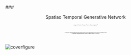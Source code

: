 ###<p align="center">Spatiao Temporal Generative Network</p>
<p align="center" style="font-size:2px;">Donggeun Park<sup>a</sup>, Jaemin Lee<sup>a</sup>, Hugon Lee<sup>a</sup>, Grace X. Gu<sup>b</sup>, and Seunghwa Ryu<sup>*a</sup></p>
<br>
<p align="center" style="font-size:2px;">a. Department of Mechanical Engineering, Korea Advanced Institute of Science and Technology (KAIST), Daejeon 34141, Republic of Korea</p>
<p align="center" style="font-size:2px;">b. Department of Mechanical Engineering, University of California, Berkeley, CA 94720, USA</p>
<br>

![coverfigure](https://github.com/DonggeunPark/DG/assets/131414228/b8b30fe0-185f-45bb-bc21-7933fa3a41fe)

